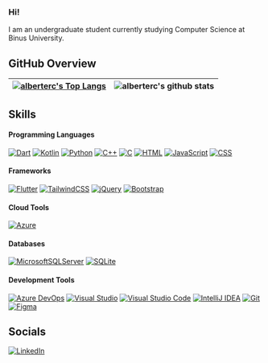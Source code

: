 ### Hi!
I am an undergraduate student currently studying Computer Science at Binus University.

## GitHub Overview
|[![alberterc's Top Langs](https://github-readme-stats.vercel.app/api/top-langs/?username=alberterc&layout=compact&langs_count=6&theme=transparent&hide_border=true)](#)|![alberterc's github stats](https://github-readme-stats.vercel.app/api?username=alberterc&show_icons=true&theme=transparent&hide_border=true)|
|---|---|

## Skills
#### Programming Languages
[![Dart](https://img.shields.io/badge/Dart-%230175C2.svg?logo=dart&logoColor=white)](#)
[![Kotlin](https://img.shields.io/badge/Kotlin-%237F52FF.svg?logo=kotlin&logoColor=white)](#)
[![Python](https://img.shields.io/badge/Python-3776AB?logo=python&logoColor=fff)](#)
[![C++](https://img.shields.io/badge/C++-%2300599C.svg?logo=c%2B%2B&logoColor=white)](#)
[![C](https://img.shields.io/badge/C-00599C?logo=c&logoColor=white)](#)
[![HTML](https://img.shields.io/badge/HTML-%23E34F26.svg?logo=html5&logoColor=white)](#)
[![JavaScript](https://img.shields.io/badge/JavaScript-F7DF1E?logo=javascript&logoColor=000)](#)
[![CSS](https://img.shields.io/badge/CSS-1572B6?logo=css3&logoColor=fff)](#)

#### Frameworks
[![Flutter](https://img.shields.io/badge/Flutter-02569B?logo=flutter&logoColor=fff)](#)
[![TailwindCSS](https://img.shields.io/badge/Tailwind%20CSS-%2338B2AC.svg?logo=tailwind-css&logoColor=white)](#)
[![jQuery](https://img.shields.io/badge/jQuery-0769AD?logo=jquery&logoColor=fff)](#)
[![Bootstrap](https://img.shields.io/badge/Bootstrap-7952B3?logo=bootstrap&logoColor=fff)](#)

#### Cloud Tools
[![Azure](https://img.shields.io/badge/Azure-%230072C6.svg?logo=microsoftazure&logoColor=white)](#)

#### Databases
[![MicrosoftSQLServer](https://img.shields.io/badge/Microsoft%20SQL%20Server-CC2927?logo=microsoft%20sql%20server&logoColor=white)](#)
[![SQLite](https://img.shields.io/badge/SQLite-%2307405e.svg?logo=sqlite&logoColor=white)](#)

#### Development Tools
[![Azure DevOps](https://img.shields.io/badge/Azure%20DevOps-0078D7?logo=azuredevops&logoColor=fff)](#)
[![Visual Studio](https://img.shields.io/badge/Visual%20Studio-5C2D91.svg?&logo=visual-studio&logoColor=white)](#)
[![Visual Studio Code](https://img.shields.io/badge/Visual%20Studio%20Code-0078d7.svg?logo=visual-studio-code&logoColor=white)](#)
[![IntelliJ IDEA](https://img.shields.io/badge/IntelliJIDEA-000000.svg?logo=intellij-idea&logoColor=white)](#)
[![Git](https://img.shields.io/badge/Git-F05032?logo=git&logoColor=fff)](#)
[![Figma](https://img.shields.io/badge/Figma-F24E1E?logo=figma&logoColor=white)](#)

## Socials
[![LinkedIn](https://img.shields.io/badge/Linkedin-%230077B5.svg?logo=linkedin&logoColor=white)](https://www.linkedin.com/in/alberterc/)
